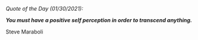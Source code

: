 *Quote of the Day (01/30/2021):*

_**You must have a positive self perception in order to transcend anything.**_

Steve Maraboli